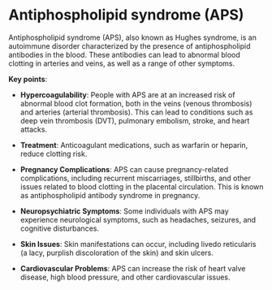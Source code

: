 # Antiphospholipid syndrome (APS)

Antiphospholipid syndrome (APS), also known as Hughes syndrome, is an autoimmune disorder characterized by the presence of antiphospholipid antibodies in the blood. These antibodies can lead to abnormal blood clotting in arteries and veins, as well as a range of other symptoms.

**Key points**:

* **Hypercoagulability**: People with APS are at an increased risk of abnormal blood clot formation, both in the veins (venous thrombosis) and arteries (arterial thrombosis). This can lead to conditions such as deep vein thrombosis (DVT), pulmonary embolism, stroke, and heart attacks.

* **Treatment**: Anticoagulant medications, such as warfarin or heparin, reduce clotting risk.

* **Pregnancy Complications**: APS can cause pregnancy-related complications, including recurrent miscarriages, stillbirths, and other issues related to blood clotting in the placental circulation. This is known as antiphospholipid antibody syndrome in pregnancy.

* **Neuropsychiatric Symptoms**: Some individuals with APS may experience neurological symptoms, such as headaches, seizures, and cognitive disturbances.

* **Skin Issues**: Skin manifestations can occur, including livedo reticularis (a lacy, purplish discoloration of the skin) and skin ulcers.

* **Cardiovascular Problems**: APS can increase the risk of heart valve disease, high blood pressure, and other cardiovascular issues.
